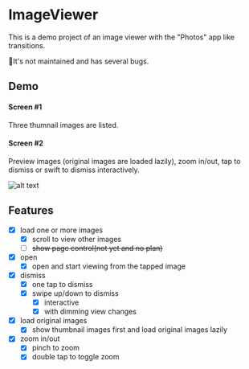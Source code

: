 # ImageViewer
This is a demo project of an image viewer with the "Photos" app like transitions.

🚨It's not maintained and has several bugs.

## Demo
#### Screen #1
Three thumnail images are listed.

#### Screen #2
Preview images (original images are loaded lazily), zoom in/out, tap to dismiss or swift to dismiss interactively.


![alt text](https://i.gyazo.com/2bde4765de943f7315363ffcdc40765d.gif?_ga=2.42030124.807690052.1543200206-1452481341.1542244821)

## Features
- [x] load one or more images
  - [x] scroll to view other images
  - [ ] ~~show page control(not yet and no plan)~~
- [x] open
  - [x] open and start viewing from the tapped image
- [x] dismiss
  - [x] one tap to dismiss
  - [x] swipe up/down to dismiss
    - [x] interactive
    - [x] with dimming view changes
- [x] load original images
  - [x] show thumbnail images first and load original images lazily
- [x] zoom in/out
  - [x] pinch to zoom
  - [x] double tap to toggle zoom
